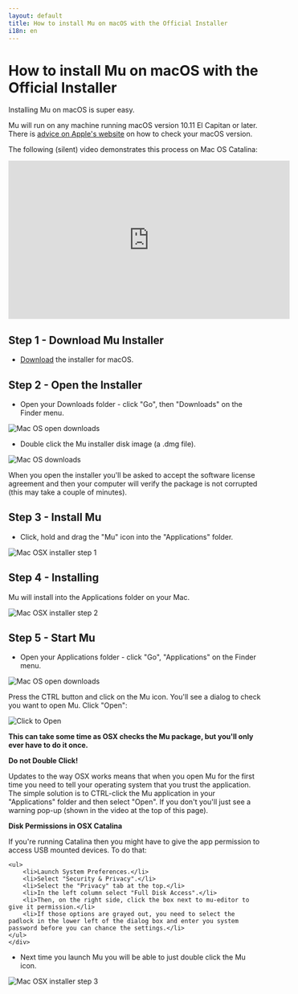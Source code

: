 ```yaml
---
layout: default
title: How to install Mu on macOS with the Official Installer
i18n: en
---
```


# How to install Mu on macOS with the Official Installer 

Installing Mu on macOS is super easy.

Mu will run on any machine running macOS version 10.11 El Capitan or later. There is [advice on Apple's website](https://support.apple.com/en-us/HT201260) on how to check your macOS version.

The following (silent) video demonstrates this process on Mac OS Catalina:

<div class="embed-responsive embed-responsive-16by9">
<iframe width="560" height="315" src="https://www.youtube-nocookie.com/embed/r5ADUqVd1bs" frameborder="0" allow="accelerometer; autoplay; encrypted-media; gyroscope; picture-in-picture" allowfullscreen></iframe>
</div>

## Step 1 - Download Mu Installer

+ [Download](/en/download) the installer for macOS.

## Step 2 - Open the Installer

+ Open your Downloads folder - click "Go", then "Downloads" on the Finder menu. 

<div class="row">
  <img src="/img/en/howto/macos_go_downloads.png" alt="Mac OS open downloads" class="img-responsive center-block img-rounded"/>
  <br/>
</div>

+ Double click the Mu installer disk image (a .dmg file).

<div class="row">
  <img src="/img/en/howto/macos_downloads.png" alt="Mac OS downloads" class="img-responsive center-block img-rounded"/>
  <br/>
</div>

When you open the installer you'll be asked to accept the software license
agreement and then your computer will verify the package is not corrupted (this
may take a couple of minutes).

## Step 3 - Install Mu

+ Click, hold and drag the "Mu" icon into the "Applications" folder.

<div class="row">
  <img src="/img/en/howto/macos1.png" alt="Mac OSX installer step 1" class="img-responsive center-block img-rounded"/>
  <br/>
</div>

## Step 4 - Installing

Mu will install into the Applications folder on your Mac.

<div class="row">
  <img src="/img/en/howto/macos2.png" alt="Mac OSX installer step 2" class="img-responsive center-block img-rounded"/>
</div>

## Step 5 - Start Mu

+ Open your Applications folder - click "Go", "Applications" on the Finder menu. 

<div class="row">
  <img src="/img/en/howto/macos_go_applications.png" alt="Mac OS open downloads" class="img-responsive center-block img-rounded"/>
  <br/>
</div>

Press the CTRL button and click on the Mu icon. You'll see a dialog to check
you want to open Mu. Click "Open":

<div class="row">
  <img src="/img/en/howto/open_mu_osx.png" alt="Click to Open" class="img-responsive center-block img-rounded"/><br/>
</div>

**This can take some time as OSX checks the Mu package, but you'll only ever have to do it once.**

<div class="panel panel-danger">
    <div class="panel-heading"><strong>Do not Double Click!</strong></div>
    <div class="panel-body">
        <p>Updates to the way OSX works means that when you open Mu for the
        first time you need to tell your operating system that you trust the
        application. The simple solution is to CTRL-click the Mu application
        in your "Applications" folder and then select "Open". If you don't
        you'll just see a warning pop-up (shown in the video at the top of
        this page).</p>
    </div>
</div>

<div class="panel panel-warning" id="catalina-permissions">
    <div class="panel-heading"><strong>Disk Permissions in OSX Catalina</strong></div>
    <div class="panel-body">
    <p>If you're running Catalina then you might have to give the app
    permission to access USB mounted devices. To do that:</p>

    <ul>
        <li>Launch System Preferences.</li>
        <li>Select "Security & Privacy".</li>
        <li>Select the "Privacy" tab at the top.</li>
        <li>In the left column select "Full Disk Access".</li>
        <li>Then, on the right side, click the box next to mu-editor to give it permission.</li>
        <li>If those options are grayed out, you need to select the padlock in the lower left of the dialog box and enter you system password before you can chance the settings.</li>
    </ul>
    </div>
</div>

+ Next time you launch Mu you will be able to just double click the Mu icon.

<div class="row">
  <img src="/img/en/howto/macos3.png" alt="Mac OSX installer step 3" class="img-responsive center-block img-rounded"/>
</div>
